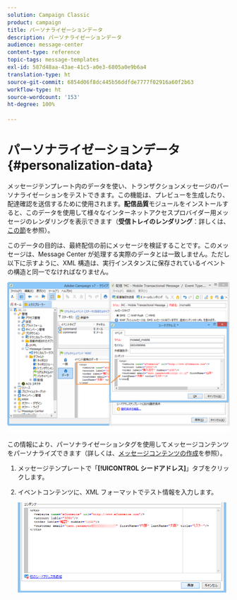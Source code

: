 ```yaml
---
solution: Campaign Classic
product: campaign
title: パーソナライゼーションデータ
description: パーソナライゼーションデータ
audience: message-center
content-type: reference
topic-tags: message-templates
exl-id: 587d48aa-43ae-41c5-a0e3-6805a0e9b6a4
translation-type: ht
source-git-commit: 6854d06f8dc445b56ddfde7777f02916a60f2b63
workflow-type: ht
source-wordcount: '153'
ht-degree: 100%

---
```


# パーソナライゼーションデータ{#personalization-data}

メッセージテンプレート内のデータを使い、トランザクションメッセージのパーソナライゼーションをテストできます。この機能は、プレビューを生成したり、配達確認を送信するために使用されます。**配信品質**&#x200B;モジュールをインストールすると、このデータを使用して様々なインターネットアクセスプロバイダー用メッセージのレンダリングを表示できます（**受信トレイのレンダリング**：詳しくは、[この節](../../delivery/using/inbox-rendering.md)を参照）。

このデータの目的は、最終配信の前にメッセージを検証することです。このメッセージは、Message Center が処理する実際のデータとは一致しません。ただし以下に示すように、XML 構造は、実行インスタンスに保存されているイベントの構造と同一でなければなりません。

![](assets/messagecenter_create_custo_006.png)

この情報により、パーソナライゼーションタグを使用してメッセージコンテンツをパーソナライズできます（詳しくは、[メッセージコンテンツの作成](../../message-center/using/creating-message-content.md)を参照）。

1. メッセージテンプレートで「**[!UICONTROL シードアドレス]**」タブをクリックします。
1. イベントコンテンツに、XML フォーマットでテスト情報を入力します。

   ![](assets/messagecenter_create_custo_001.png)
